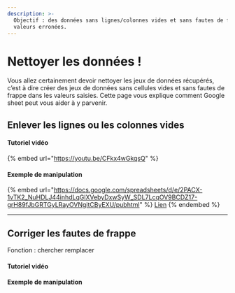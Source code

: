 ```yaml
---
description: >-
  Objectif : des données sans lignes/colonnes vides et sans fautes de frappe ou
  valeurs erronées.
---
```


# Nettoyer les données !

Vous allez certainement devoir nettoyer les jeux de données récupérés, c’est à dire créer des jeux de données sans cellules vides et sans fautes de frappe dans les valeurs saisies. Cette page vous explique comment Google sheet peut vous aider à y parvenir.

## Enlever les lignes ou les colonnes vides

#### Tutoriel vidéo

{% embed url="https://youtu.be/CFkx4wGkqsQ" %}

####

#### Exemple de manipulation

{% embed url="https://docs.google.com/spreadsheets/d/e/2PACX-1vTK2_NuHDLJ44inhdLqGlXVebyDxwSyW_SDL7LcqOV9BCDZ17-grH89fJbGRTGyLRayOVNgitCByEXU/pubhtml" %}
[Lien](https://docs.google.com/spreadsheets/d/1OloL0O18y5PgJZHfC0S-KqoNnZXc28QVR3UH9ibHmSE/edit#gid=0)
{% endembed %}

***

## **Corriger les fautes de frappe**

Fonction : chercher remplacer

#### Tutoriel vidéo

#### Exemple de manipulation

